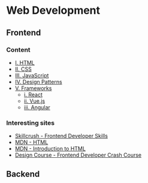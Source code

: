 # Web Development

## Frontend

### Content
* [I. HTML](/frontend/html/HTML.md)
* [II. CSS](/frontend/css/CSS.md)
* [III. JavaScript]()
* [IV. Design Patterns]() 
* [V. Frameworks]()
  * [i. React]()
  * [ii. Vue.js]()
  * [iii. Angular]()

### Interesting sites

* [Skillcrush - Frontend Developer Skills](https://skillcrush.com/blog/front-end-developer-skills/)
* [MDN - HTML](https://developer.mozilla.org/en-US/docs/Web/HTML)
* [MDN - Introduction to HTML](https://developer.mozilla.org/en-US/docs/Learn/HTML/Introduction_to_HTML)
* [Design Course - Frontend Developer Crash Course](https://www.youtube.com/watch?v=8gNrZ4lAnAw)

## Backend
